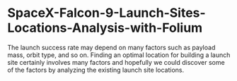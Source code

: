 # SpaceX-Falcon-9-Launch-Sites-Locations-Analysis-with-Folium
The launch success rate may depend on many factors such as payload mass, orbit type, and so on. Finding an optimal location for building a launch site certainly involves many factors and hopefully we could discover some of the factors by analyzing the existing launch site locations.
